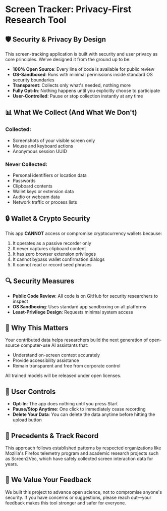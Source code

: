 # Screen Tracker: Privacy-First Research Tool

## 🛡️ Security & Privacy By Design

This screen-tracking application is built with security and user privacy as core principles. We've designed it from the ground up to be:

- **100% Open Source**: Every line of code is available for public review
- **OS-Sandboxed**: Runs with minimal permissions inside standard OS security boundaries
- **Transparent**: Collects only what's needed, nothing more
- **Fully Opt-In**: Nothing happens until you explicitly choose to participate
- **User-Controlled**: Pause or stop collection instantly at any time

## 📊 What We Collect (And What We Don't)

### Collected:
- Screenshots of your visible screen only
- Mouse and keyboard actions
- Anonymous session UUID

### Never Collected:
- Personal identifiers or location data
- Passwords
- Clipboard contents
- Wallet keys or extension data
- Audio or webcam data
- Network traffic or process lists

## 🔒 Wallet & Crypto Security

This app **CANNOT** access or compromise cryptocurrency wallets because:

1. It operates as a passive recorder only
2. It never captures clipboard content
3. It has zero browser extension privileges
4. It cannot bypass wallet confirmation dialogs
5. It cannot read or record seed phrases

## 🔍 Security Measures

- **Public Code Review**: All code is on GitHub for security researchers to inspect
- **OS Sandboxing**: Uses standard app sandboxing on all platforms
- **Least-Privilege Design**: Requests minimal system access

## 🧪 Why This Matters

Your contributed data helps researchers build the next generation of open-source computer-use AI assistants that:

- Understand on-screen context accurately
- Provide accessibility assistance
- Remain transparent and free from corporate control

All trained models will be released under open licenses.

## 🔄 User Controls

- **Opt-In**: The app does nothing until you press Start
- **Pause/Stop Anytime**: One click to immediately cease recording
- **Delete Your Data**: You can delete the data anytime before hitting the upload button

## 🔗 Precedents & Track Record

This approach follows established patterns by respected organizations like Mozilla's Firefox telemetry program and academic research projects such as Screen2Vec, which have safely collected screen interaction data for years.

## 💬 We Value Your Feedback

We built this project to advance open science, not to compromise anyone's security. If you have concerns or suggestions, please reach out—your feedback makes this tool stronger and safer for everyone.